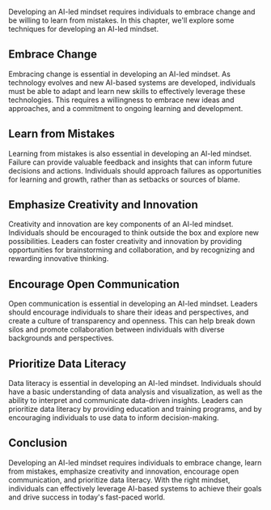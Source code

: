 
Developing an AI-led mindset requires individuals to embrace change and be willing to learn from mistakes. In this chapter, we'll explore some techniques for developing an AI-led mindset.

Embrace Change
--------------

Embracing change is essential in developing an AI-led mindset. As technology evolves and new AI-based systems are developed, individuals must be able to adapt and learn new skills to effectively leverage these technologies. This requires a willingness to embrace new ideas and approaches, and a commitment to ongoing learning and development.

Learn from Mistakes
-------------------

Learning from mistakes is also essential in developing an AI-led mindset. Failure can provide valuable feedback and insights that can inform future decisions and actions. Individuals should approach failures as opportunities for learning and growth, rather than as setbacks or sources of blame.

Emphasize Creativity and Innovation
-----------------------------------

Creativity and innovation are key components of an AI-led mindset. Individuals should be encouraged to think outside the box and explore new possibilities. Leaders can foster creativity and innovation by providing opportunities for brainstorming and collaboration, and by recognizing and rewarding innovative thinking.

Encourage Open Communication
----------------------------

Open communication is essential in developing an AI-led mindset. Leaders should encourage individuals to share their ideas and perspectives, and create a culture of transparency and openness. This can help break down silos and promote collaboration between individuals with diverse backgrounds and perspectives.

Prioritize Data Literacy
------------------------

Data literacy is essential in developing an AI-led mindset. Individuals should have a basic understanding of data analysis and visualization, as well as the ability to interpret and communicate data-driven insights. Leaders can prioritize data literacy by providing education and training programs, and by encouraging individuals to use data to inform decision-making.

Conclusion
----------

Developing an AI-led mindset requires individuals to embrace change, learn from mistakes, emphasize creativity and innovation, encourage open communication, and prioritize data literacy. With the right mindset, individuals can effectively leverage AI-based systems to achieve their goals and drive success in today's fast-paced world.

